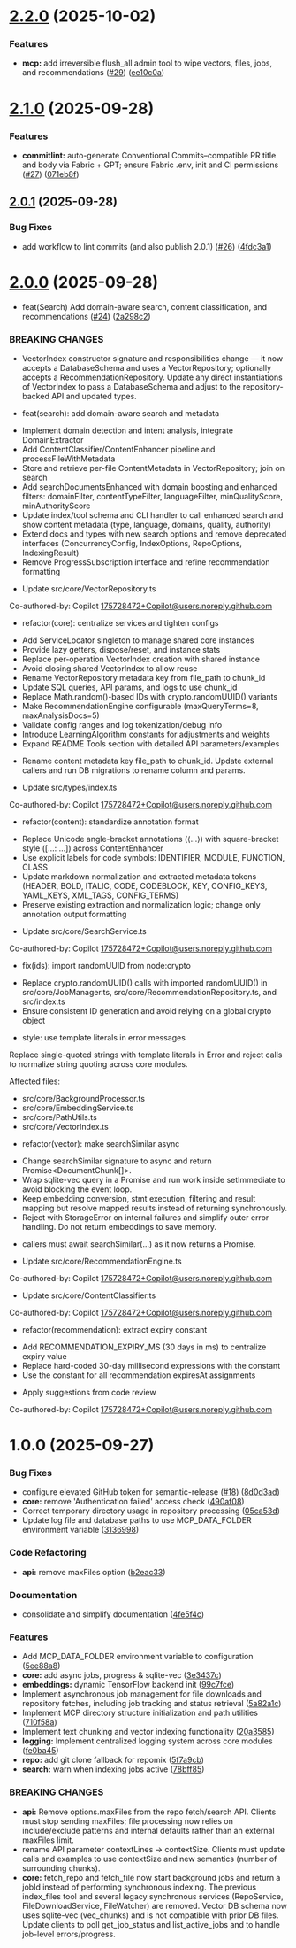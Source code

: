 # [2.2.0](https://github.com/PatrickRuddiman/local-search-mcp/compare/v2.1.0...v2.2.0) (2025-10-02)


### Features

* **mcp:** add irreversible flush_all admin tool to wipe vectors, files, jobs, and recommendations ([#29](https://github.com/PatrickRuddiman/local-search-mcp/issues/29)) ([ee10c0a](https://github.com/PatrickRuddiman/local-search-mcp/commit/ee10c0a8d69f613c640404aac70eca9d98ad42a8))

# [2.1.0](https://github.com/PatrickRuddiman/local-search-mcp/compare/v2.0.1...v2.1.0) (2025-09-28)


### Features

* **commitlint:** auto-generate Conventional Commits–compatible PR title and body via Fabric + GPT; ensure Fabric .env, init and CI permissions ([#27](https://github.com/PatrickRuddiman/local-search-mcp/issues/27)) ([071eb8f](https://github.com/PatrickRuddiman/local-search-mcp/commit/071eb8f638abe9f9cf89284c07158ca63f3ebcdb))

## [2.0.1](https://github.com/PatrickRuddiman/local-search-mcp/compare/v2.0.0...v2.0.1) (2025-09-28)


### Bug Fixes

* add workflow to lint commits (and also publish 2.0.1) ([#26](https://github.com/PatrickRuddiman/local-search-mcp/issues/26)) ([4fdc3a1](https://github.com/PatrickRuddiman/local-search-mcp/commit/4fdc3a146916231a0f1ae687b81dfd8d1439a7ba))

# [2.0.0](https://github.com/PatrickRuddiman/local-search-mcp/compare/v1.0.0...v2.0.0) (2025-09-28)


* feat(Search) Add domain-aware search, content classification, and recommendations ([#24](https://github.com/PatrickRuddiman/local-search-mcp/issues/24)) ([2a298c2](https://github.com/PatrickRuddiman/local-search-mcp/commit/2a298c2e35ccd8990da40a9330f51ee07e4731ea))


### BREAKING CHANGES

* VectorIndex constructor signature and responsibilities
change — it now accepts a DatabaseSchema and uses a VectorRepository;
optionally accepts a RecommendationRepository. Update any direct
instantiations of VectorIndex to pass a DatabaseSchema and adjust to the
repository-backed API and updated types.

* ﻿feat(search): add domain-aware search and metadata

- Implement domain detection and intent analysis, integrate DomainExtractor
- Add ContentClassifier/ContentEnhancer pipeline and processFileWithMetadata
- Store and retrieve per-file ContentMetadata in VectorRepository; join on search
- Add searchDocumentsEnhanced with domain boosting and enhanced filters:
  domainFilter, contentTypeFilter, languageFilter,
  minQualityScore, minAuthorityScore
- Update index/tool schema and CLI handler to call enhanced search and show
  content metadata (type, language, domains, quality, authority)
- Extend docs and types with new search options and remove deprecated
  interfaces (ConcurrencyConfig, IndexOptions, RepoOptions, IndexingResult)
- Remove ProgressSubscription interface and refine recommendation formatting

* Update src/core/VectorRepository.ts

Co-authored-by: Copilot <175728472+Copilot@users.noreply.github.com>

* ﻿refactor(core): centralize services and tighten configs

- Add ServiceLocator singleton to manage shared core instances
- Provide lazy getters, dispose/reset, and instance stats
- Replace per-operation VectorIndex creation with shared instance
- Avoid closing shared VectorIndex to allow reuse
- Rename VectorRepository metadata key from file_path to chunk_id
- Update SQL queries, API params, and logs to use chunk_id
- Replace Math.random()-based IDs with crypto.randomUUID() variants
- Make RecommendationEngine configurable (maxQueryTerms=8, maxAnalysisDocs=5)
- Validate config ranges and log tokenization/debug info
- Introduce LearningAlgorithm constants for adjustments and weights
- Expand README Tools section with detailed API parameters/examples
* Rename content metadata key file_path to chunk_id.
Update external callers and run DB migrations to rename column and params.

* Update src/types/index.ts

Co-authored-by: Copilot <175728472+Copilot@users.noreply.github.com>

* ﻿refactor(content): standardize annotation format

- Replace Unicode angle-bracket annotations (⟨...⟩) with square-bracket
  style ([...: ...]) across ContentEnhancer
- Use explicit labels for code symbols: IDENTIFIER, MODULE, FUNCTION,
  CLASS
- Update markdown normalization and extracted metadata tokens
  (HEADER, BOLD, ITALIC, CODE, CODEBLOCK, KEY, CONFIG_KEYS, YAML_KEYS,
  XML_TAGS, CONFIG_TERMS)
- Preserve existing extraction and normalization logic; change only
  annotation output formatting

* Update src/core/SearchService.ts

Co-authored-by: Copilot <175728472+Copilot@users.noreply.github.com>

* ﻿fix(ids): import randomUUID from node:crypto

- Replace crypto.randomUUID() calls with imported randomUUID()
  in src/core/JobManager.ts, src/core/RecommendationRepository.ts,
  and src/index.ts
- Ensure consistent ID generation and avoid relying on a global
  crypto object

* ﻿style: use template literals in error messages

Replace single-quoted strings with template literals in Error and
reject calls to normalize string quoting across core modules.

Affected files:
- src/core/BackgroundProcessor.ts
- src/core/EmbeddingService.ts
- src/core/PathUtils.ts
- src/core/VectorIndex.ts

* ﻿refactor(vector): make searchSimilar async

- Change searchSimilar signature to async and return Promise<DocumentChunk[]>.
- Wrap sqlite-vec query in a Promise and run work inside setImmediate to
  avoid blocking the event loop.
- Keep embedding conversion, stmt execution, filtering and result mapping
  but resolve mapped results instead of returning synchronously.
- Reject with StorageError on internal failures and simplify outer error
  handling. Do not return embeddings to save memory.
* callers must await searchSimilar(...) as it now returns a Promise.

* Update src/core/RecommendationEngine.ts

Co-authored-by: Copilot <175728472+Copilot@users.noreply.github.com>

* Update src/core/ContentClassifier.ts

Co-authored-by: Copilot <175728472+Copilot@users.noreply.github.com>

* ﻿refactor(recommendation): extract expiry constant

- Add RECOMMENDATION_EXPIRY_MS (30 days in ms) to centralize expiry value
- Replace hard-coded 30-day millisecond expressions with the constant
- Use the constant for all recommendation expiresAt assignments

* Apply suggestions from code review

Co-authored-by: Copilot <175728472+Copilot@users.noreply.github.com>

# 1.0.0 (2025-09-27)


### Bug Fixes

* configure elevated GitHub token for semantic-release ([#18](https://github.com/PatrickRuddiman/local-search-mcp/issues/18)) ([8d0d3ad](https://github.com/PatrickRuddiman/local-search-mcp/commit/8d0d3ad29912c7963162e802564aa0bde84c78e0))
* **core:** remove 'Authentication failed' access check ([490af08](https://github.com/PatrickRuddiman/local-search-mcp/commit/490af081a4ce5ceb94e6cfd2cfe9c48c7b3a8d8f))
* Correct temporary directory usage in repository processing ([05ca53d](https://github.com/PatrickRuddiman/local-search-mcp/commit/05ca53dcfe3b8041b502be11116857fc7c02305e))
* Update log file and database paths to use MCP_DATA_FOLDER environment variable ([3136998](https://github.com/PatrickRuddiman/local-search-mcp/commit/3136998f0d3c54922b8660e088b881cf85ccd6e2))


### Code Refactoring

* **api:** remove maxFiles option ([b2eac33](https://github.com/PatrickRuddiman/local-search-mcp/commit/b2eac33ba1cce8ac37d18d6276795da7515f9aa5))


### Documentation

* consolidate and simplify documentation ([4fe5f4c](https://github.com/PatrickRuddiman/local-search-mcp/commit/4fe5f4cb9ace108da91c72378474d742b2115730))


### Features

* Add MCP_DATA_FOLDER environment variable to configuration ([5ee88a8](https://github.com/PatrickRuddiman/local-search-mcp/commit/5ee88a8760981b4578e249bbbdfcd9e44bc39d3e))
* **core:** add async jobs, progress & sqlite-vec ([3e3437c](https://github.com/PatrickRuddiman/local-search-mcp/commit/3e3437c2c3145a85d12b45df7f31cdb896cabe88))
* **embeddings:** dynamic TensorFlow backend init ([99c7fce](https://github.com/PatrickRuddiman/local-search-mcp/commit/99c7fcefc754ff709dc908a74aa736ff158b6324))
* Implement asynchronous job management for file downloads and repository fetches, including job tracking and status retrieval ([5a82a1c](https://github.com/PatrickRuddiman/local-search-mcp/commit/5a82a1ce54578690085c25e49926bc5dcc437742))
* Implement MCP directory structure initialization and path utilities ([710f58a](https://github.com/PatrickRuddiman/local-search-mcp/commit/710f58ac81857d75f6880a61f1ddff9127dc79bb))
* Implement text chunking and vector indexing functionality ([20a3585](https://github.com/PatrickRuddiman/local-search-mcp/commit/20a3585f942a9c7408e7bfe2a244cd626b1fa309))
* **logging:** Implement centralized logging system across core modules ([fe0ba45](https://github.com/PatrickRuddiman/local-search-mcp/commit/fe0ba45dcbdf88b67d7a6e20d9d72132b2e8ea73))
* **repo:** add git clone fallback for repomix ([5f7a9cb](https://github.com/PatrickRuddiman/local-search-mcp/commit/5f7a9cba015cbbaf1de16fe361ffb08b9d5080b0))
* **search:** warn when indexing jobs active ([78bff85](https://github.com/PatrickRuddiman/local-search-mcp/commit/78bff85a1e08e2883dfd39a3593f706e0627b7ca))


### BREAKING CHANGES

* **api:** Remove options.maxFiles from the repo fetch/search
API. Clients must stop sending maxFiles; file processing now relies on
include/exclude patterns and internal defaults rather than an external
maxFiles limit.
* rename API parameter contextLines -> contextSize.
Clients must update calls and examples to use contextSize and new
semantics (number of surrounding chunks).
* **core:** fetch_repo and fetch_file now start background jobs and
return a jobId instead of performing synchronous indexing. The previous
index_files tool and several legacy synchronous services (RepoService,
FileDownloadService, FileWatcher) are removed. Vector DB schema now uses
sqlite-vec (vec_chunks) and is not compatible with prior DB files. Update
clients to poll get_job_status and list_active_jobs and to handle job-level
errors/progress.
